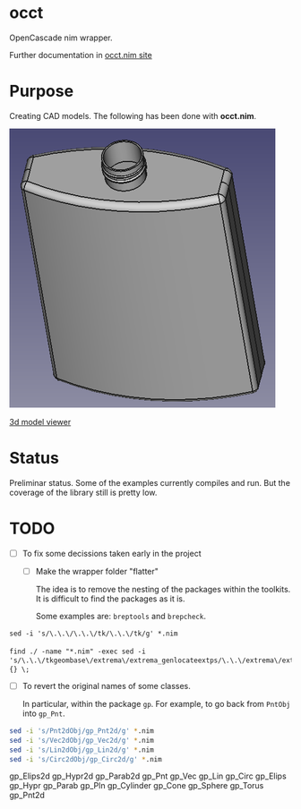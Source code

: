 # occt
OpenCascade nim wrapper.

Further documentation in [occt.nim site](https://mantielero.github.io/occt-site/)

# Purpose
Creating CAD models. The following has been done with **occt.nim**.

![](./examples/bottle.png)

[3d model viewer](https://3dviewer.net/embed.html#model=https://raw.githubusercontent.com/mantielero/occt.nim/main/examples/bottle.stp$camera=-8.39009,-87.10222,124.60955,0.00000,0.00000,38.50000,0.00000,1.00000,0.00000,45.00000$cameramode=perspective$envsettings=fishermans_bastion,off$backgroundcolor=255,255,255,255$defaultcolor=200,200,200$edgesettings=off,0,0,0,1)


# Status
Preliminar status. Some of the examples currently compiles and run. But the coverage of the library still is pretty low.

# TODO
- [ ] To fix some decissions taken early in the project

  - [ ] Make the wrapper folder "flatter" 
   
    The idea is to remove the nesting of the packages within the toolkits. It 
    is difficult to find the packages as it is.

    Some examples are: `breptools` and `brepcheck`. 
```
sed -i 's/\.\.\/\.\.\/tk/\.\.\/tk/g' *.nim

find ./ -name "*.nim" -exec sed -i 's/\.\.\/tkgeombase\/extrema\/extrema_genlocateextps/\.\.\/extrema\/extrema_genlocateextps/g' {} \;
```


  - [ ] To revert the original names of some classes. 
    
    In particular, within the package `gp`. For example, to go back from `PntObj`
    into `gp_Pnt`.

```sh
sed -i 's/Pnt2dObj/gp_Pnt2d/g' *.nim
sed -i 's/Vec2dObj/gp_Vec2d/g' *.nim
sed -i 's/Lin2dObj/gp_Lin2d/g' *.nim
sed -i 's/Circ2dObj/gp_Circ2d/g' *.nim
```

gp_Elips2d
gp_Hypr2d
gp_Parab2d
gp_Pnt
gp_Vec
gp_Lin
gp_Circ
gp_Elips
gp_Hypr
gp_Parab
gp_Pln
gp_Cylinder
gp_Cone
gp_Sphere
gp_Torus
gp_Pnt2d